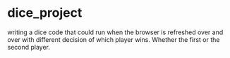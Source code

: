 # dice_project
writing a dice code that could run when the browser is refreshed over and over with different decision of which player wins. Whether the first or the second player.
